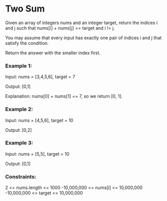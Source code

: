 # Two Sum
Given an array of integers nums and an integer target, return the indices i and j such that nums[i] + nums[j] == target and i != j.

You may assume that every input has exactly one pair of indices i and j that satisfy the condition.

Return the answer with the smaller index first.

### Example 1:

Input: 
nums = [3,4,5,6], target = 7

Output: [0,1]

Explanation: nums[0] + nums[1] == 7, so we return [0, 1].

### Example 2:

Input: nums = [4,5,6], target = 10

Output: [0,2]

### Example 3:

Input: nums = [5,5], target = 10

Output: [0,1]

### Constraints:

2 <= nums.length <= 1000
-10,000,000 <= nums[i] <= 10,000,000
-10,000,000 <= target <= 10,000,000